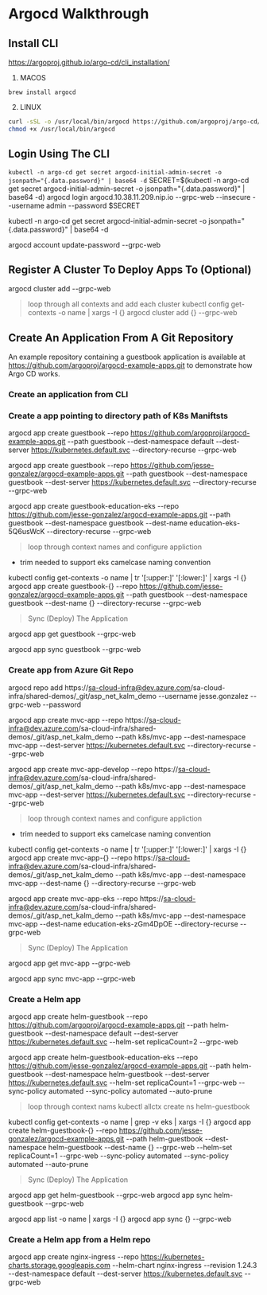
# Argocd Walkthrough

## Install CLI

https://argoproj.github.io/argo-cd/cli_installation/

1. MACOS

`brew install argocd`

2. LINUX


```bash
curl -sSL -o /usr/local/bin/argocd https://github.com/argoproj/argo-cd/releases/latest/download/argocd-linux-amd64
chmod +x /usr/local/bin/argocd
```


## Login Using The CLI


`kubectl -n argo-cd get secret argocd-initial-admin-secret -o jsonpath="{.data.password}" | base64 -d`
SECRET=$(kubectl -n argo-cd get secret argocd-initial-admin-secret -o jsonpath="{.data.password}" | base64 -d)
argocd login argocd.10.38.11.209.nip.io --grpc-web --insecure --username admin --password $SECRET

kubectl -n argo-cd get secret argocd-initial-admin-secret -o jsonpath="{.data.password}" | base64 -d

argocd account update-password --grpc-web

## Register A Cluster To Deploy Apps To (Optional)

argocd cluster add <context-name> --grpc-web

> loop through all contexts and add each cluster
kubectl config get-contexts -o name | xargs -I {} argocd cluster add {} --grpc-web

## Create An Application From A Git Repository

An example repository containing a guestbook application is available at https://github.com/argoproj/argocd-example-apps.git to demonstrate how Argo CD works.

### Create an application from CLI

### Create a app pointing to directory path of K8s Maniftsts

argocd app create guestbook --repo https://github.com/argoproj/argocd-example-apps.git --path guestbook --dest-namespace default --dest-server https://kubernetes.default.svc --directory-recurse --grpc-web

argocd app create guestbook --repo https://github.com/jesse-gonzalez/argocd-example-apps.git --path guestbook --dest-namespace guestbook --dest-server https://kubernetes.default.svc --directory-recurse --grpc-web

argocd app create guestbook-education-eks --repo https://github.com/jesse-gonzalez/argocd-example-apps.git --path guestbook --dest-namespace guestbook --dest-name education-eks-5Q6usWcK --directory-recurse --grpc-web

> loop through context names and configure appliction

- trim needed to support eks camelcase naming convention

kubectl config get-contexts -o name | tr '[:upper:]' '[:lower:]' | xargs -I {} argocd app create guestbook-{} --repo https://github.com/jesse-gonzalez/argocd-example-apps.git --path guestbook --dest-namespace guestbook --dest-name {} --directory-recurse --grpc-web


> Sync (Deploy) The Application

argocd app get guestbook --grpc-web

argocd app sync guestbook --grpc-web

### Create app from Azure Git Repo

argocd repo add https://sa-cloud-infra@dev.azure.com/sa-cloud-infra/shared-demos/_git/asp_net_kalm_demo --username jesse.gonzalez --grpc-web --password <token>


argocd app create mvc-app --repo https://sa-cloud-infra@dev.azure.com/sa-cloud-infra/shared-demos/_git/asp_net_kalm_demo --path k8s/mvc-app --dest-namespace mvc-app --dest-server https://kubernetes.default.svc --directory-recurse --grpc-web


argocd app create mvc-app-develop --repo https://sa-cloud-infra@dev.azure.com/sa-cloud-infra/shared-demos/_git/asp_net_kalm_demo --path k8s/mvc-app --dest-namespace mvc-app --dest-server https://kubernetes.default.svc --directory-recurse --grpc-web

> loop through context names and configure appliction

- trim needed to support eks camelcase naming convention

kubectl config get-contexts -o name | tr '[:upper:]' '[:lower:]' | xargs -I {} argocd app create mvc-app-{} --repo https://sa-cloud-infra@dev.azure.com/sa-cloud-infra/shared-demos/_git/asp_net_kalm_demo --path k8s/mvc-app --dest-namespace mvc-app --dest-name {} --directory-recurse --grpc-web

argocd app create mvc-app-eks --repo https://sa-cloud-infra@dev.azure.com/sa-cloud-infra/shared-demos/_git/asp_net_kalm_demo --path k8s/mvc-app --dest-namespace mvc-app --dest-name education-eks-zGm4DpOE --directory-recurse --grpc-web

> Sync (Deploy) The Application

argocd app get mvc-app --grpc-web

argocd app sync mvc-app --grpc-web


### Create a Helm app

argocd app create helm-guestbook --repo https://github.com/argoproj/argocd-example-apps.git --path helm-guestbook --dest-namespace default --dest-server https://kubernetes.default.svc --helm-set replicaCount=2 --grpc-web

argocd app create helm-guestbook-education-eks --repo https://github.com/jesse-gonzalez/argocd-example-apps.git --path helm-guestbook --dest-namespace helm-guestbook --dest-server https://kubernetes.default.svc --helm-set replicaCount=1 --grpc-web --sync-policy automated --sync-policy automated --auto-prune


> loop through context nams
kubectl allctx create ns helm-guestbook

kubectl config get-contexts -o name | grep -v eks | xargs -I {} argocd app create helm-guestbook-{} --repo https://github.com/jesse-gonzalez/argocd-example-apps.git --path helm-guestbook --dest-namespace helm-guestbook --dest-name {} --grpc-web --helm-set replicaCount=1 --grpc-web --sync-policy automated --sync-policy automated --auto-prune


> Sync (Deploy) The Application

argocd app get helm-guestbook --grpc-web
argocd app sync helm-guestbook --grpc-web

argocd app list -o name | xargs -I {} argocd app sync {} --grpc-web


###  Create a Helm app from a Helm repo

argocd app create nginx-ingress --repo https://kubernetes-charts.storage.googleapis.com --helm-chart nginx-ingress --revision 1.24.3 --dest-namespace default --dest-server https://kubernetes.default.svc --grpc-web


